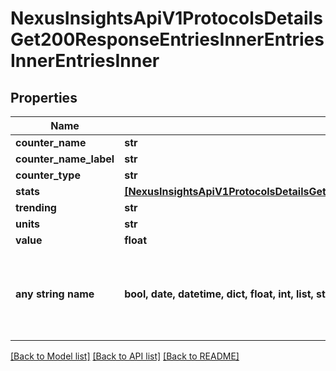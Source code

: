 # NexusInsightsApiV1ProtocolsDetailsGet200ResponseEntriesInnerEntriesInnerEntriesInner


## Properties
Name | Type | Description | Notes
------------ | ------------- | ------------- | -------------
**counter_name** | **str** |  | [optional] 
**counter_name_label** | **str** |  | [optional] 
**counter_type** | **str** |  | [optional] 
**stats** | [**[NexusInsightsApiV1ProtocolsDetailsGet200ResponseEntriesInnerEntriesInnerEntriesInnerStatsInner]**](NexusInsightsApiV1ProtocolsDetailsGet200ResponseEntriesInnerEntriesInnerEntriesInnerStatsInner.md) |  | [optional] 
**trending** | **str** |  | [optional] 
**units** | **str** |  | [optional] 
**value** | **float** |  | [optional] 
**any string name** | **bool, date, datetime, dict, float, int, list, str, none_type** | any string name can be used but the value must be the correct type | [optional]

[[Back to Model list]](../README.md#documentation-for-models) [[Back to API list]](../README.md#documentation-for-api-endpoints) [[Back to README]](../README.md)


